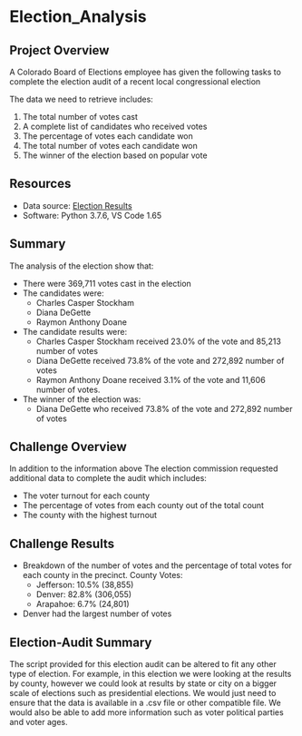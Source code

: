 # Election_Analysis

## Project Overview
A Colorado Board of Elections employee has given the following tasks to complete the election audit of a recent local congressional election

The data we need to retrieve includes:
  1. The total number of votes cast
  2. A complete list of candidates who received votes 
  3. The percentage of votes each candidate won
  4. The total number of votes each candidate  won
  5. The winner of the election based on popular vote

## Resources
- Data source: [Election Results](https://github.com/mxndyy/Election_Analysis/blob/main/Resources/election_results.csv)
- Software: Python 3.7.6, VS Code 1.65

## Summary
The analysis of the election show that:
- There were 369,711 votes cast in the election
- The candidates were:
  - Charles Casper Stockham
  - Diana DeGette
  - Raymon Anthony Doane
- The candidate results were:
  - Charles Casper Stockham received 23.0% of the vote and 85,213 number of votes
  - Diana DeGette received 73.8% of the vote and 272,892 number of votes
  - Raymon Anthony Doane received 3.1% of the vote and 11,606 number of votes.
- The winner of the election was: 
  - Diana DeGette who received 73.8% of the vote and 272,892 number of votes

## Challenge Overview
In addition to the information above The election commission requested additional data to complete the audit which includes:
  - The voter turnout for each county
  - The percentage of votes from each county out of the total count
  - The county with the highest turnout
 
## Challenge Results
- Breakdown of the number of votes and the percentage of total votes for each county in the precinct.
  County Votes:
    - Jefferson: 10.5% (38,855)
    - Denver: 82.8% (306,055)
    - Arapahoe: 6.7% (24,801)
- Denver had the largest number of votes

## Election-Audit Summary
The script provided for this election audit can be altered to fit any other type of election. For example, in this election we were looking at the results by county, however we could look at results by state or city on a bigger scale of elections such as presidential elections. We would just need to ensure that the data is available in a .csv file or other compatible file. We would also be able to add more information such as voter political parties and voter ages. 
